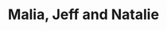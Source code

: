 ---
raw_url: https://prdwebappstorage.blob.core.windows.net/kansaspattons/images/gallery-2009-10-18/img58393.jpg
thumb_url: https://prdwebappstorage.blob.core.windows.net/kansaspattons/images/gallery-2009-10-18/thumb_img58393.jpg
index: 2
title: Malia, Jeff and Natalie
---